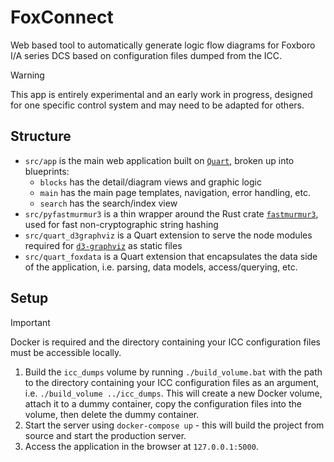 # FoxConnect

Web based tool to automatically generate logic flow diagrams for Foxboro I/A series DCS based on configuration files dumped from the ICC.

> [!WARNING]
> This app is entirely experimental and an early work in progress, designed for one specific control system and may need to be adapted for others.

## Structure

- `src/app` is the main web application built on [`Quart`](https://github.com/pallets/quart), broken up into blueprints:
    - `blocks` has the detail/diagram views and graphic logic
    - `main` has the main page templates, navigation, error handling, etc.
    - `search` has the search/index view
- `src/pyfastmurmur3` is a thin wrapper around the Rust crate [`fastmurmur3`](https://crates.io/crates/fastmurmur3), used for fast non-cryptographic string hashing
- `src/quart_d3graphviz` is a Quart extension to serve the node modules required for [`d3-graphviz`](https://github.com/magjac/d3-graphviz) as static files
- `src/quart_foxdata` is a Quart extension that encapsulates the data side of the application, i.e. parsing, data models, access/querying, etc.

## Setup

> [!Important]
> Docker is required and the directory containing your ICC configuration files must be accessible locally.

1. Build the `icc_dumps` volume by running `./build_volume.bat` with the path to the directory containing your ICC configuration files as an argument, i.e. `./build_volume ../icc_dumps`. This will create a new Docker volume, attach it to a dummy container, copy the configuration files into the volume, then delete the dummy container.
1. Start the server using `docker-compose up` - this will build the project from source and start the production server.
1. Access the application in the browser at `127.0.0.1:5000`.
